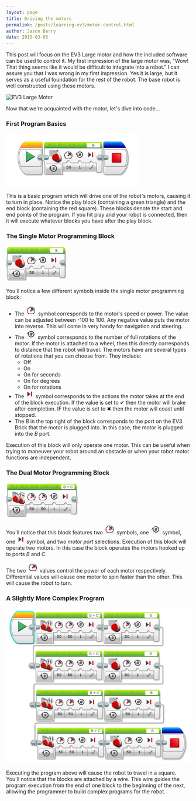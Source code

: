 ```yaml
---
layout: page
title: Driving the motors
permalink: /posts/learning-ev3/motor-control.html
author: Jason Berry
date: 2015-03-05
---
```


This post will focus on the EV3 Large motor and how the included software can be used to control it.  My first impression of the large motor was, "Wow! That thing seems like it would be difficult to integrate into a robot."  I can assure you that I was wrong in my first impression.  Yes it is large, but it serves as a useful foundation for the rest of the robot.  The base robot is well constructed using these motors.

![EV3 Large Motor](https://a248.e.akamai.net/cache.lego.com/images/leshop/Products/45502/45502_350x350_1_xx-xx.jpg)

Now that we're acquainted with the motor, let's dive into code...

### First Program Basics ###

![Drive one motor at half speed for one rotation](img/posts/learning-ev3/motor-control/single-motor-1-rotation.png)

This is a basic program which will drive one of the robot's motors, causing it to turn in place.  Notice the play block (containing a green triangle) and the end block (containing the red square).  These blocks denote the start and end points of the program.  If you hit play and your robot is connected, then it will execute whatever blocks you have after the play block.

### The Single Motor Programming Block ###

![Single motor programming block](img/posts/learning-ev3/motor-control/single-motor-programming-block.png)

You'll notice a few different symbols inside the single motor programming block:

- The ![power](img/posts/learning-ev3/motor-control/power-symbol.png "power") symbol corresponds to the motor's speed or power.  The value can be adjusted between -100 to 100.  Any negative value puts the motor into reverse.  This will come in very handy for navigation and steering.
- The ![rotation](img/posts/learning-ev3/motor-control/rotation-symbol.png "rotation") symbol corresponds to the number of full rotations of the motor.  If the motor is attached to a wheel, then this directly corresponds to distance that the robot will travel.  The motors have are several types of rotations that you can choose from.  They include:
    - Off
    - On
    - On for seconds
    - On for degrees
    - On for rotations
- The ![brake](img/posts/learning-ev3/motor-control/brake-or-coast-symbol.png "brake") symbol corresponds to the actions the motor takes at the end of the block execution.  If the value is set to &#x2714; then the motor will brake after completion.  IF the value is set to &#x2716; then the motor will coast until stopped.
- The *B* in the top right of the block corresponds to the port on the EV3 Brick that the motor is plugged into.  In this case, the motor is plugged into the *B* port.

Execution of this block will only operate one motor.  This can be useful when trying to maneuver your robot around an obstacle or when your robot motor functions are independent.
 
### The Dual Motor Programming Block ###

![Dual motor programming block](img/posts/learning-ev3/motor-control/dual-motor-programming-block.png)

You'll notice that this block features two ![power](img/posts/learning-ev3/motor-control/power-symbol.png "power") symbols, one ![rotation](img/posts/learning-ev3/motor-control/rotation-symbol.png "rotation") symbol, one ![brake](img/posts/learning-ev3/motor-control/brake-or-coast-symbol.png "brake") symbol, and two *motor port* selections.  Execution of this block will operate two motors.  In this case the block operates the motors hooked up to ports *B* and *C*.

The two ![power](img/posts/learning-ev3/motor-control/power-symbol.png "power") values control the power of each motor respectively.  Differential values will cause one motor to spin faster than the other.  This will cause the robot to turn.

### A Slightly More Complex Program ###

![Travel in a square](img/posts/learning-ev3/motor-control/travel-in-a-square-pattern.png)

Executing the program above will cause the robot to travel in a square.  You'll notice that the blocks are attached by a wire.  This wire guides the program execution from the end of one block to the beginning of the next, allowing the programmer to build complex programs for the robot.